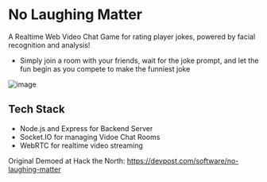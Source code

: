 # No Laughing Matter

A Realtime Web Video Chat Game for rating player jokes, powered by facial recognition and analysis!
- Simply join a room with your friends, wait for the joke prompt, and let the fun begin as you compete to make the funniest joke

![image](https://github.com/AlanWang1/No-Laughing-Matter/assets/43789278/671cb756-960d-417f-8d78-8759e6c3fae7)


## Tech Stack

- Node.js and Express for Backend Server
- Socket.IO for managing Vidoe Chat Rooms
- WebRTC for realtime video streaming

Original Demoed at Hack the North:
https://devpost.com/software/no-laughing-matter

